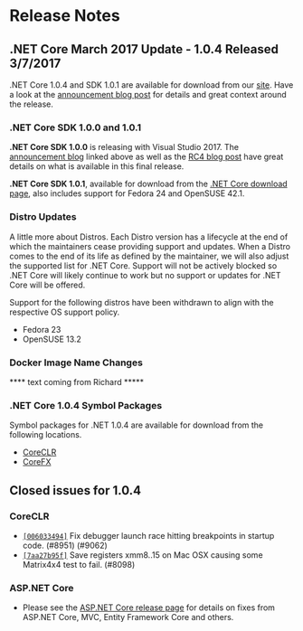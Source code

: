 # Release Notes

## .NET Core March 2017 Update - 1.0.4 Released 3/7/2017

.NET Core 1.0.4 and SDK 1.0.1 are available for download from our [site](https://www.microsoft.com/net/core). Have a look at the [announcement blog post](https://blogs.msdn.microsoft.com/dotnet/) for details and great context around the release.

### .NET Core SDK 1.0.0 and 1.0.1

**.NET Core SDK 1.0.0** is releasing with Visual Studio 2017. The [announcement blog](https://blogs.msdn.microsoft.com/dotnet/) linked above as well as the [RC4 blog post](https://blogs.msdn.microsoft.com/dotnet/2017/02/07/announcing-net-core-tools-updates-in-vs-2017-rc) have great details on what is available in this final release.

**.NET Core SDK 1.0.1**, available for download from the [.NET Core download page](https://www.microsoft.com/net/core), also includes support for Fedora 24 and OpenSUSE 42.1.

### Distro Updates

A little more about Distros. Each Distro version has a lifecycle at the end of which the maintainers cease providing support and updates. When a Distro comes to the end of its life as defined by the maintainer, we will also adjust the supported list for .NET Core. Support will not be actively blocked so .NET Core will likely continue to work but no support or updates for .NET Core will be offered.

Support for the following distros have been withdrawn to align with the respective OS support policy.

* Fedora 23
* OpenSUSE 13.2

### Docker Image Name Changes

**** text coming from Richard *****

### .NET Core 1.0.4 Symbol Packages

Symbol packages for .NET 1.0.4 are available for download from the following locations.

* [CoreCLR](https://go.microsoft.com/fwlink/?LinkID=843411)
* [CoreFX](https://go.microsoft.com/fwlink/?LinkID=843414)

## Closed issues for 1.0.4

### CoreCLR

* [`[006033494]`](https://github.com/dotnet/coreclr/commit/006033494) Fix debugger launch race hitting breakpoints in startup code. (#8951) (#9062)
* [`[7aa27b95f]`](https://github.com/dotnet/coreclr/commit/7aa27b95f) Save registers xmm8..15 on Mac OSX causing some Matrix4x4 test to fail. (#8098)

### ASP.NET Core

* Please see the [ASP.NET Core release page](https://github.com/aspnet/home/releases/1.1.1) for details on fixes from ASP.NET Core, MVC, Entity Framework Core and others.
